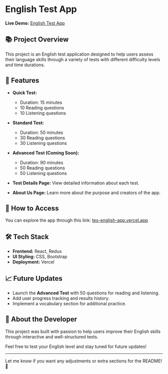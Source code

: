 # English Test App

**Live Demo:** [English Test App](https://tes-english-app.vercel.app/)

## 📚 Project Overview
This project is an English test application designed to help users assess their language skills through a variety of tests with different difficulty levels and time durations.

## 🧠 Features
- **Quick Test:**
  - Duration: 15 minutes
  - 10 Reading questions
  - 10 Listening questions

- **Standard Test:**
  - Duration: 50 minutes
  - 30 Reading questions
  - 30 Listening questions

- **Advanced Test (Coming Soon):**
  - Duration: 90 minutes
  - 50 Reading questions
  - 50 Listening questions

- **Test Details Page:** View detailed information about each test.
- **About Us Page:** Learn more about the purpose and creators of the app.

## 🚀 How to Access
You can explore the app through this link: [tes-english-app.vercel.app](https://tes-english-app.vercel.app/)

## 🛠️ Tech Stack
- **Frontend:** React, Redux
- **UI Styling:** CSS, Bootstrap
- **Deployment:** Vercel

## 📈 Future Updates
- Launch the **Advanced Test** with 50 questions for reading and listening.
- Add user progress tracking and results history.
- Implement a vocabulary section for additional practice.

## 👥 About the Developer
This project was built with passion to help users improve their English skills through interactive and well-structured tests.

Feel free to test your English level and stay tuned for future updates!

---

Let me know if you want any adjustments or extra sections for the README! 🚀


